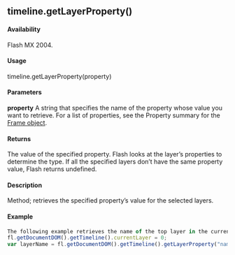 ## timeline.getLayerProperty()

#### Availability

Flash MX 2004.

#### Usage

timeline.getLayerProperty(property)

#### Parameters

**property** A string that specifies the name of the property whose value you want to retrieve. For a list of properties, see the Property summary for the [Frame object](#!AdobeDocs/developers-animatesdk-docs/test/Frame_object/frame_summary.md).

#### Returns

The value of the specified property. Flash looks at the layer’s properties to determine the type. If all the specified layers don’t have the same property value, Flash returns undefined.

#### Description

Method; retrieves the specified property’s value for the selected layers.

#### Example

```javascript
The following example retrieves the name of the top layer in the current document and displays it in the Output panel:
fl.getDocumentDOM().getTimeline().currentLayer = 0;
var layerName = fl.getDocumentDOM().getTimeline().getLayerProperty("name"); fl.trace(layerName);

```